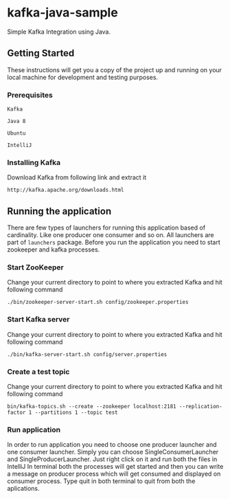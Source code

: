# kafka-java-sample

Simple Kafka Integration using Java.

## Getting Started

These instructions will get you a copy of the project up and running on your local machine for development and testing purposes.

### Prerequisites

```
Kafka
```
```
Java 8
```
```
Ubuntu
```
```
IntelliJ
```

### Installing Kafka

Download Kafka from following link and extract it

```
http://kafka.apache.org/downloads.html
```

## Running the application

There are few types of launchers for running this application based of cardinality. Like one producer one consumer and so on.
All launchers are part of `launchers` package.
Before you run the application you need to start zookeeper and kafka processes.

### Start ZooKeeper

Change your current directory to point to where you extracted Kafka and hit following command

```
./bin/zookeeper-server-start.sh config/zookeeper.properties
```

### Start Kafka server

Change your current directory to point to where you extracted Kafka and hit following command

```
./bin/kafka-server-start.sh config/server.properties
```

### Create a test topic

Change your current directory to point to where you extracted Kafka and hit following command

```
bin/kafka-topics.sh --create --zookeeper localhost:2181 --replication-factor 1 --partitions 1 --topic test
```

### Run application

In order to run application you need to choose one producer launcher and one consumer launcher.
Simply you can choose SingleConsumerLauncher and SingleProducerLauncher.
Just right click on it and run both the files in IntelliJ
In terminal both the processes will get started and then you can write a message on producer process which will get consumed and displayed on consumer process.
Type quit in both terminal to quit from both the aplications.
